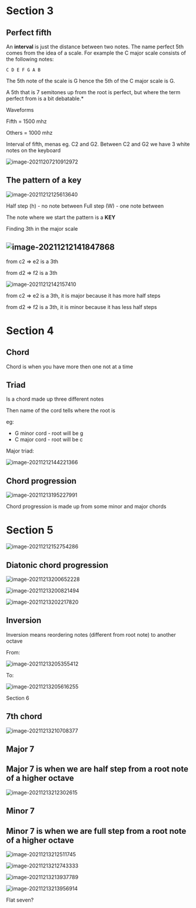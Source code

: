# Section 3

## Perfect fifth

An **interval** is just the distance between two notes. The name perfect 5th comes from the idea of a scale. For example the C major scale consists  of the following notes:

```
C D E F G A B
```

The 5th note of the scale is G hence the 5th of the C major scale is G.

A 5th that is 7 semitones up from the root is perfect, but where the term perfect from is a bit debatable.*

Waveforms

Fifth = 1500 mhz

Others = 1000 mhz

Interval of fifth, menas eg. C2 and G2. Between C2 and G2 we have 3 white notes on the keyboard

![image-20211207210912972](C:\Users\grzesiek\AppData\Roaming\Typora\typora-user-images\image-20211207210912972.png)

## The pattern of a key

![image-20211212125613640](image-20211212125613640.png)

Half step (h) - no note between
Full step (W) - one note between

The note where we start the pattern is a **KEY**

Finding 3th in the major scale



## ![image-20211212141847868](image-20211212141847868.png)

from c2  => e2 is a 3th

from d2  => f2 is a 3th



![image-20211212142157410](image-20211212142157410.png)

from c2  => e2 is a 3th, it is major because it has more half steps

from d2  => f2 is a 3th, it is minor because it has less half steps



# Section 4

## Chord

Chord is when you have more then one not at a time

## Triad

Is a chord made up three different notes

Then name of the cord tells where the root is 

eg:

- G minor cord - root will be g
- C major cord - root will be c



Major triad:

![image-20211212144221366](image-20211212144221366.png)

## Chord progression

![image-20211213195227991](image-20211213195227991.png)

Chord progression is made up from some minor and major chords



# Section 5

![image-20211212152754286](image-20211212152754286.png)

## Diatonic chord progression

![image-20211213200652228](image-20211213200652228.png)

![image-20211213200821494](image-20211213200821494.png)

![image-20211213202217820](image-20211213202217820.png)

## Inversion

Inversion means reordering notes (different from root note) to another octave

From:

![image-20211213205355412](image-20211213205355412.png)

To:

![image-20211213205616255](image-20211213205616255.png)



Section 6

## 7th chord

![image-20211213210708377](image-20211213210708377.png)

## Major 7

## Major 7 is when we are half step from a root note of a higher octave

![image-20211213212302615](image-20211213212302615.png)

## Minor 7 

## Minor 7 is when we are full step from a root note of a higher octave



![image-20211213212511745](image-20211213212511745.png)

![image-20211213212743333](image-20211213212743333.png)



![image-20211213213937789](image-20211213213937789.png)

![image-20211213213956914](image-20211213213956914.png)

Flat seven?
